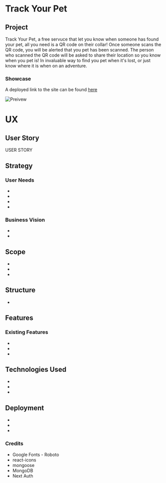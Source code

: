 # Track Your Pet

## Project

Track Your Pet, a free servuce that let you know when someone has found your pet, all you need is a QR code on their collar! Once someone scans the QR code, you will be alerted that you pet has been scanned. The person who scanned the QR code will be asked to share their location so you know when you pet is!
In invaluable way to find you pet when it's lost, or just know where it is when on an adventure.

### Showcase

A deployed link to the site can be found [here]()

![Preivew]()

# UX

## User Story

USER STORY

## Strategy

### User Needs

-
-
-
-

### Business Vision

-
-

## Scope

-
-
-

## Structure

-

## Features

### Existing Features

-
-
-

## Technologies Used

-
-
-

## Deployment

-
-
-

### Credits

- Google Fonts - Roboto
- react-icons
- mongoose
- MongoDB
- Next Auth
